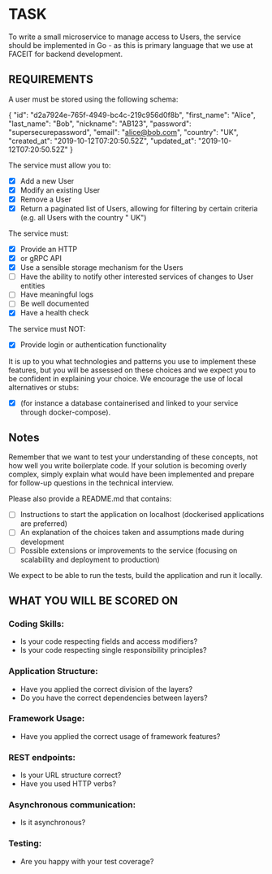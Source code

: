 # TASK

To write a small microservice to manage access to Users, the service should be implemented in Go - as
this is primary language that we use at FACEIT for backend development.

## REQUIREMENTS

A user must be stored using the following schema:

{
"id": "d2a7924e-765f-4949-bc4c-219c956d0f8b",
"first_name": "Alice",
"last_name": "Bob",
"nickname": "AB123",
"password": "supersecurepassword",
"email": "alice@bob.com",
"country": "UK",
"created_at": "2019-10-12T07:20:50.52Z",
"updated_at": "2019-10-12T07:20:50.52Z"
}

The service must allow you to:

- [x] Add a new User
- [x] Modify an existing User
- [x] Remove a User
- [x] Return a paginated list of Users, allowing for filtering by certain criteria (e.g. all Users with the country "
  UK")

The service must:

- [x] Provide an HTTP
- [x] or gRPC API
- [x] Use a sensible storage mechanism for the Users
- [ ] Have the ability to notify other interested services of changes to User entities
- [ ] Have meaningful logs
- [ ] Be well documented
- [x] Have a health check

The service must NOT:

- [x] Provide login or authentication functionality

It is up to you what technologies and patterns you use to implement these features, but you will be
assessed on these choices and we expect you to be confident in explaining your choice. We encourage the
use of local alternatives or stubs:

- [x] (for instance a database containerised and linked to your service through
  docker-compose).

## Notes

Remember that we want to test your understanding of these concepts, not how well you write boilerplate
code. If your solution is becoming overly complex, simply explain what would have been implemented
and prepare for follow-up questions in the technical interview.

Please also provide a README.md that contains:

- [ ] Instructions to start the application on localhost (dockerised applications are preferred)
- [ ] An explanation of the choices taken and assumptions made during development
- [ ] Possible extensions or improvements to the service (focusing on scalability and deployment to
  production)

We expect to be able to run the tests, build the application and run it locally.

## WHAT YOU WILL BE SCORED ON

### Coding Skills:

- Is your code respecting fields and access modifiers?
- Is your code respecting single responsibility principles?

### Application Structure:

- Have you applied the correct division of the layers?
- Do you have the correct dependencies between layers?

### Framework Usage:

- Have you applied the correct usage of framework features?

### REST endpoints:

- Is your URL structure correct?
- Have you used HTTP verbs?

### Asynchronous communication:

- Is it asynchronous?

### Testing:

- Are you happy with your test coverage?


